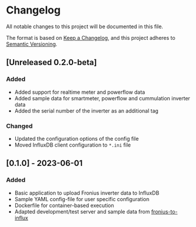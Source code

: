 # Changelog

All notable changes to this project will be documented in this file.

The format is based on [Keep a Changelog](https://keepachangelog.com/en/1.0.0/),
and this project adheres to [Semantic Versioning](https://semver.org/spec/v2.0.0.html).

## [Unreleased 0.2.0-beta]
### Added
- Added support for realtime meter and powerflow data
- Added sample data for smartmeter, powerflow and cummulation inverter data
- Added the serial number of the inverter as an additional tag

### Changed
- Updated the configuration options of the config file
- Moved InfluxDB client configuration to `*.ini` file

## [0.1.0] - 2023-06-01
### Added
- Basic application to upload Fronius inverter data to InfluxDB
- Sample YAML config-file for user specific configuration
- Dockerfile for container-based execution 
- Adapted development/test server and sample data from [fronius-to-influx](https://github.com/szymi-/fronius-to-influx)